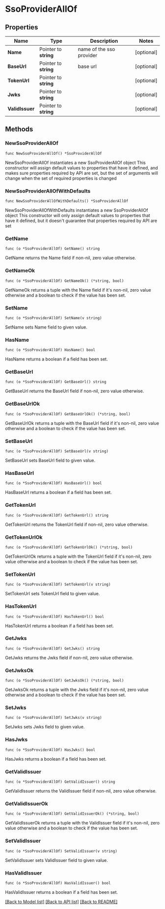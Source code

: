 # SsoProviderAllOf

## Properties

Name | Type | Description | Notes
------------ | ------------- | ------------- | -------------
**Name** | Pointer to **string** | name of the sso provider | [optional] 
**BaseUrl** | Pointer to **string** | base url | [optional] 
**TokenUrl** | Pointer to **string** |  | [optional] 
**Jwks** | Pointer to **string** |  | [optional] 
**ValidIssuer** | Pointer to **string** |  | [optional] 


## Methods

### NewSsoProviderAllOf

`func NewSsoProviderAllOf() *SsoProviderAllOf`

NewSsoProviderAllOf instantiates a new SsoProviderAllOf object
This constructor will assign default values to properties that have it defined,
and makes sure properties required by API are set, but the set of arguments
will change when the set of required properties is changed

### NewSsoProviderAllOfWithDefaults

`func NewSsoProviderAllOfWithDefaults() *SsoProviderAllOf`

NewSsoProviderAllOfWithDefaults instantiates a new SsoProviderAllOf object
This constructor will only assign default values to properties that have it defined,
but it doesn't guarantee that properties required by API are set


### GetName

`func (o *SsoProviderAllOf) GetName() string`

GetName returns the Name field if non-nil, zero value otherwise.

### GetNameOk

`func (o *SsoProviderAllOf) GetNameOk() (*string, bool)`

GetNameOk returns a tuple with the Name field if it's non-nil, zero value otherwise
and a boolean to check if the value has been set.

### SetName

`func (o *SsoProviderAllOf) SetName(v string)`

SetName sets Name field to given value.

### HasName

`func (o *SsoProviderAllOf) HasName() bool`

HasName returns a boolean if a field has been set.


### GetBaseUrl

`func (o *SsoProviderAllOf) GetBaseUrl() string`

GetBaseUrl returns the BaseUrl field if non-nil, zero value otherwise.

### GetBaseUrlOk

`func (o *SsoProviderAllOf) GetBaseUrlOk() (*string, bool)`

GetBaseUrlOk returns a tuple with the BaseUrl field if it's non-nil, zero value otherwise
and a boolean to check if the value has been set.

### SetBaseUrl

`func (o *SsoProviderAllOf) SetBaseUrl(v string)`

SetBaseUrl sets BaseUrl field to given value.

### HasBaseUrl

`func (o *SsoProviderAllOf) HasBaseUrl() bool`

HasBaseUrl returns a boolean if a field has been set.


### GetTokenUrl

`func (o *SsoProviderAllOf) GetTokenUrl() string`

GetTokenUrl returns the TokenUrl field if non-nil, zero value otherwise.

### GetTokenUrlOk

`func (o *SsoProviderAllOf) GetTokenUrlOk() (*string, bool)`

GetTokenUrlOk returns a tuple with the TokenUrl field if it's non-nil, zero value otherwise
and a boolean to check if the value has been set.

### SetTokenUrl

`func (o *SsoProviderAllOf) SetTokenUrl(v string)`

SetTokenUrl sets TokenUrl field to given value.

### HasTokenUrl

`func (o *SsoProviderAllOf) HasTokenUrl() bool`

HasTokenUrl returns a boolean if a field has been set.


### GetJwks

`func (o *SsoProviderAllOf) GetJwks() string`

GetJwks returns the Jwks field if non-nil, zero value otherwise.

### GetJwksOk

`func (o *SsoProviderAllOf) GetJwksOk() (*string, bool)`

GetJwksOk returns a tuple with the Jwks field if it's non-nil, zero value otherwise
and a boolean to check if the value has been set.

### SetJwks

`func (o *SsoProviderAllOf) SetJwks(v string)`

SetJwks sets Jwks field to given value.

### HasJwks

`func (o *SsoProviderAllOf) HasJwks() bool`

HasJwks returns a boolean if a field has been set.


### GetValidIssuer

`func (o *SsoProviderAllOf) GetValidIssuer() string`

GetValidIssuer returns the ValidIssuer field if non-nil, zero value otherwise.

### GetValidIssuerOk

`func (o *SsoProviderAllOf) GetValidIssuerOk() (*string, bool)`

GetValidIssuerOk returns a tuple with the ValidIssuer field if it's non-nil, zero value otherwise
and a boolean to check if the value has been set.

### SetValidIssuer

`func (o *SsoProviderAllOf) SetValidIssuer(v string)`

SetValidIssuer sets ValidIssuer field to given value.

### HasValidIssuer

`func (o *SsoProviderAllOf) HasValidIssuer() bool`

HasValidIssuer returns a boolean if a field has been set.



[[Back to Model list]](../README.md#documentation-for-models) [[Back to API list]](../README.md#documentation-for-api-endpoints) [[Back to README]](../README.md)

